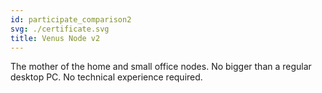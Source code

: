 ```yaml
---
id: participate_comparison2
svg: ./certificate.svg
title: Venus Node v2
---
```


The mother of the home and small office nodes. No bigger than a regular desktop PC. No technical experience required.
